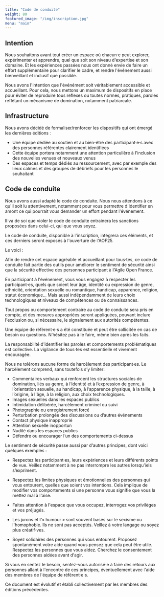 ```yaml
---
title: "Code de conduite"
weight: 80
featured_image: "/img/inscription.jpg"
menu: "main"
---
```


## Intention

Nous souhaitons avant tout créer un espace où chacun·e peut explorer, expérimenter et apprendre, quel que soit son niveau d'expertise et son domaine. Et les expériences passées nous ont donné envie de faire un effort supplémentaire pour clarifier le cadre, et rendre l'événement aussi bienveillant et inclusif que possible.

Nous avons l'intention que l'événément soit véritablement accessible et accueillant. Pour cela, nous mettons un maximum de dispositifs en place pour éviter de reproduire tous reflexes ou toutes normes, pratiques, paroles reflétant un mécanisme de domination, notamment patriarcale.

## Infrastructure

Nous avons décidé de formaliser/renforcer les dispositifs qui ont émergé les dernières éditions :
- Une équipe dédiée au soutien et au bien-être des participant·e·s avec des personnes référentes clairement identifiées
- Cette équipe portera notamment une attention particulière à l'inclusion des nouvelles venues et nouveaux venus
- Des espaces et temps dédiés au ressourcement, avec par exemple des lieux calmes et des groupes de débriefs pour les personnes le souhaitant

## Code de conduite

Nous avons aussi adapté le code de conduite. Nous nous attendons à ce qu'il soit lu attentivement, notamment pour vous permettre d'identifier en amont ce qui pourrait vous demander un effort pendant l'événement.

Il va de soi que violer le code de conduite entrainera les sanctions proposées dans celui-ci, qui que vous soyez.

Le code de conduite, disponible à l'inscription, intégrera ces éléments, et ces derniers seront exposés à l'ouverture de l'AOF25.

Le voici : 

Afin de rendre cet espace agréable et accueillant pour tous·tes, ce code de conduite fait partie des outils pour améliorer le sentiment de sécurité ainsi que la sécurité effective des personnes participant à l'Agile Open France.

En participant à l'événement, vous vous engagez à respecter les participant⋅es, quels que soient leur âge, identité ou expression de genre, ethnicité, orientation sexuelle ou romantique, handicap, apparence, religion, statut économique... Mais aussi indépendamment de leurs choix technologiques et niveaux de compétences ou de connaissances.

Tout propos ou comportement contraire au code de conduite sera pris en compte, et des mesures appropriées seront appliquées, pouvant inclure l'exclusion ou, si nécessaire, le signalement aux autorités compétentes.

Une équipe de référent·e·s a été constituée et peut être sollicitée en cas de besoin ou questions. N’hésitez pas à le faire, même bien après les faits.

La responsabilité d'identifier les paroles et comportements problématiques est collective. La vigilance de tous⋅tes est essentielle et vivement encouragée.

Nous ne tolérons aucune forme de harcèlement des participant·es. Le harcèlement comprend, sans toutefois s’y limiter:

   * Commentaires verbaux qui renforcent les structures sociales de domination, liés au genre, à l’identité et à l’expression de genre, à l’orientation sexuelle, au handicap, à l’apparence physique, à la taille, à l’origine, à l'âge, à la religion, aux choix technologiques.
   * Images sexuelles dans les espaces publics
   * Intimidation délibérée, harcèlement criminel ou suivi
   * Photographie ou enregistrement forcé
   * Perturbation prolongée des discussions ou d’autres événements
   * Contact physique inapproprié
   * Attention sexuelle inopportun
   * Nudité dans les espaces publics
   * Défendre ou encourager l’un des comportements ci-dessus

Le sentiment de sécurité passe aussi par d'autres principes, dont voici quelques exemples :

   * Respectez les participant·es, leurs expériences et leurs différents points de vue. Veillez notamment à ne pas interrompre les autres lorsqu’iels s’expriment.

   * Respectez les limites physiques et émotionnelles des personnes qui vous entourent, quelles que soient vos intentions. Cela implique de modifier vos comportements si une personne vous signifie que vous la mettez mal à l'aise. 

   * Faites attention à l'espace que vous occupez, interrogez vos privilèges et vos préjugés.

   * Les jurons et l'« humour » sont souvent basés sur le sexisme ou l'homophobie. Ils ne sont pas acceptés. Veillez à votre langage ou soyez plus créatif⋅ves.

   * Soyez solidaires des personnes qui vous entourent. Proposez spontanément votre aide quand vous pensez que cela peut être utile. Respectez les personnes que vous aidez. Cherchez le consentement des personnes aidées avant d'agir.

Si vous en sentez le besoin, sentez-vous autorisé·e à faire des retours aux personnes allant à l'encontre de ces principes, éventuellement avec l'aide des membres de l'équipe de référent·e·s.

Ce document est évolutif et établi collectivement par les membres des éditions précédentes.

